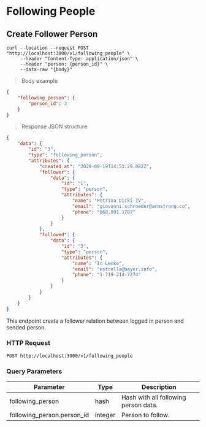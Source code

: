 # Following People

## Create Follower Person

```shell
curl --location --request POST "http://localhost:3000/v1/following_people" \
     --header "Content-Type: application/json" \
     --header "person: {person_id}" \
     --data-raw "{body}"
```

> Body example

```json
{
    "following_person": {
        "person_id": 3
    }
}
```

> Response JSON structure:

```json
{
    "data": {
        "id": "3",
        "type": "following_person",
        "attributes": {
            "created_at": "2020-09-19T14:53:29.082Z",
            "follower": {
                "data": {
                    "id": "1",
                    "type": "person",
                    "attributes": {
                        "name": "Petrina Dicki IV",
                        "email": "giovanni.schroeder@armstrong.co",
                        "phone": "868.801.1787"
                    }
                }
            },
            "followed": {
                "data": {
                    "id": "3",
                    "type": "person",
                    "attributes": {
                        "name": "In Lemke",
                        "email": "estrella@bayer.info",
                        "phone": "1-719-214-7274"
                    }
                }
            }
        }
    }
}
```

This endpoint create a follower relation between logged in person and sended person.

### HTTP Request

`POST http://localhost:3000/v1/following_people`

### Query Parameters

Parameter | Type | Description
--------- | ------- | -----------
following_person | hash | Hash with all following person data.
following_person.person_id | integer | Person to follow.

